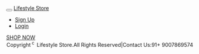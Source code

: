 
<html>
    <head>
        <title>internshala_m2</title>
        <link rel="stylesheet" href="https://maxcdn.bootstrapcdn.com/bootstrap/3.3.7/css/bootstrap.min.css" >
        <script src="https://ajax.googleapis.com/ajax/libs/jquery/1.12.4/jquery.min.js"></script>
        <script src="https://maxcdn.bootstrapcdn.com/bootstrap/3.3.7/js/bootstrap.min.js"></script>
		<meta name="viewport" content="width=device-width, initial-scale=1">
		<link href="index.css" rel="stylesheet" type="text/css">
	</head>	
    <body>
	<nav class="navbar navbar-inverse navbar-fixed-top">
            <div class="container">
                <div class="navbar-header">
                    <button type="button" class="navbar-toggle" data-toggle="collapse" data-target="#myNavbar">
                        <span class="icon-bar"></span>
                        <span class="icon-bar"></span>
                        <span class="icon-bar"></span>                        
                    </button>
                    <a class="navbar-brand" href="index.php">Lifestyle Store</a>
                </div>
                <div class="collapse navbar-collapse" id="myNavbar">
                    <ul class="nav navbar-nav navbar-right">
                        <li><a href="signup.html"><span class="glyphicon glyphicon-user"></span> Sign Up</a></li>
                        <li><a href="login.html"><span class="glyphicon glyphicon-log-in"></span> Login</a></li>
                    </ul>
                </div>
            </div>
        </nav>
		<div id="banner_image">
		<div class="container">
		<div class="banner_content">
		<a href="product.html" class="btn btn-danger btn-lg-active">SHOP NOW</a>
		</div>
		</div>
		</div>
		<footer><div class="container"><center>Copyright<sup> c &nbsp</sup>Lifestyle Store.All Rights Reserved|Contact Us:91+ 9007869574</center></div></footer>
    </body>
</html>

